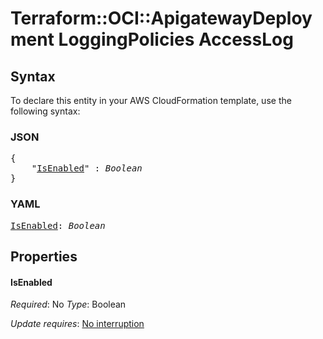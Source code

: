 # Terraform::OCI::ApigatewayDeployment LoggingPolicies AccessLog

## Syntax

To declare this entity in your AWS CloudFormation template, use the following syntax:

### JSON

<pre>
{
    "<a href="#isenabled" title="IsEnabled">IsEnabled</a>" : <i>Boolean</i>
}
</pre>

### YAML

<pre>
<a href="#isenabled" title="IsEnabled">IsEnabled</a>: <i>Boolean</i>
</pre>

## Properties

#### IsEnabled

_Required_: No
_Type_: Boolean

_Update requires_: [No interruption](https://docs.aws.amazon.com/AWSCloudFormation/latest/UserGuide/using-cfn-updating-stacks-update-behaviors.html#update-no-interrupt)

